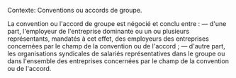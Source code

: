 Contexte: Conventions ou accords de groupe.

La convention ou l'accord de groupe est négocié et conclu entre : — d'une part, l'employeur de l'entreprise dominante ou un ou plusieurs représentants, mandatés à cet effet, des employeurs des entreprises concernées par le champ de la convention ou de l'accord ; — d'autre part, les organisations syndicales de salariés représentatives dans le groupe ou dans l'ensemble des entreprises concernées par le champ de la convention ou de l'accord.